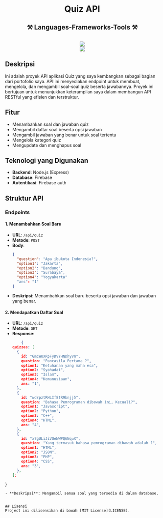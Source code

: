 <h1 align="center">Quiz API</h1>

<h2 align="center">⚒️ Languages-Frameworks-Tools ⚒️</h2>
<br/>
<div align="center">
    <img src="https://skillicons.dev/icons?i=react,html,css," /><br>
    <img src="https://skillicons.dev/icons?i=nodejs,javascript,express,firebase," />
</div>

## Deskripsi
Ini adalah proyek API aplikasi Quiz yang saya kembangkan sebagai bagian dari portofolio saya. API ini menyediakan endpoint untuk membuat, mengelola, dan mengambil soal-soal quiz beserta jawabannya. Proyek ini bertujuan untuk menunjukkan keterampilan saya dalam membangun API RESTful yang efisien dan terstruktur.

## Fitur
- Menambahkan soal dan jawaban quiz
- Mengambil daftar soal beserta opsi jawaban
- Mengambil jawaban yang benar untuk soal tertentu
- Mengelola kategori quiz
- Mengupdate dan menghapus soal

## Teknologi yang Digunakan
- **Backend**: Node.js (Express)
- **Database**: Firebase
- **Autentikasi**: Firebase auth

## Struktur API

### Endpoints

#### 1. Menambahkan Soal Baru
- **URL**: `/api/quiz`
- **Metode**: `POST`
- **Body**: 
  ```json
  {
    "question": "Apa ibukota Indonesia?",
    "option1": "Jakarta",
    "option2": "Bandung",
    "option3": "Surabaya",
    "option4": "Yogyakarta"
    "ans": "1"
  }
  ```
- **Deskripsi**: Menambahkan soal baru beserta opsi jawaban dan jawaban yang benar.

#### 2. Mendapatkan Daftar Soal
- **URL**: `/api/quiz`
- **Metode**: `GET`
- **Response**:
  ```json
      {
  quizzes: [
    {
      id: "GmcWUXRpFyDVYHNDhyVm",
      question: "Pancasila Pertama ?",
      option1: "Ketuhanan yang maha esa",
      option2: "Syahadat",
      option3: "Islam",
      option4: "Kemanusiaan",
      ans: "1",
    },
    {
      id: "wdrpztRHLIf8tR9bnjj5",
      question: "Bahasa Pemrograman dibawah ini, Kecuali?",
      option1: "Javascript",
      option2: "Python",
      option3: "C++",
      option4: "HTML",
      ans: "4",
    },
    {
      id: "x7gULiJiVOeNWPQ6NquX",
      question: "Yang termasuk bahasa pemrograman dibawah adalah ?",
      option1: "HTML",
      option2: "JSON",
      option3: "PHP",
      option4: "CSS",
      ans: "3",
    },
  ];
}
```
- **Deskripsi**: Mengambil semua soal yang tersedia di dalam database.


## Lisensi
Project ini dilisensikan di bawah [MIT License](LICENSE).
